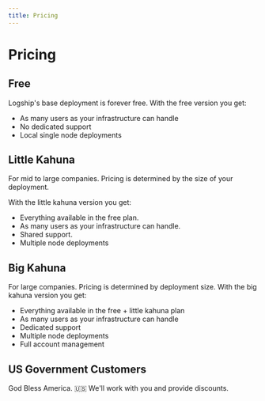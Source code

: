 ```yaml
---
title: Pricing
---
```


# Pricing

## Free

Logship's base deployment is forever free.
With the free version you get:

* As many users as your infrastructure can handle
* No dedicated support
* Local single node deployments

## Little Kahuna

For mid to large companies. Pricing is determined by the size of your deployment.

With the little kahuna version you get:

* Everything available in the free plan.
* As many users as your infrastructure can handle.
* Shared support.
* Multiple node deployments

## Big Kahuna

For large companies. Pricing is determined by deployment size.
With the big kahuna version you get:

* Everything available in the free + little kahuna plan
* As many users as your infrastructure can handle
* Dedicated support
* Multiple node deployments
* Full account management

## US Government Customers

God Bless America. 🇺🇸
We'll work with you and provide discounts. 